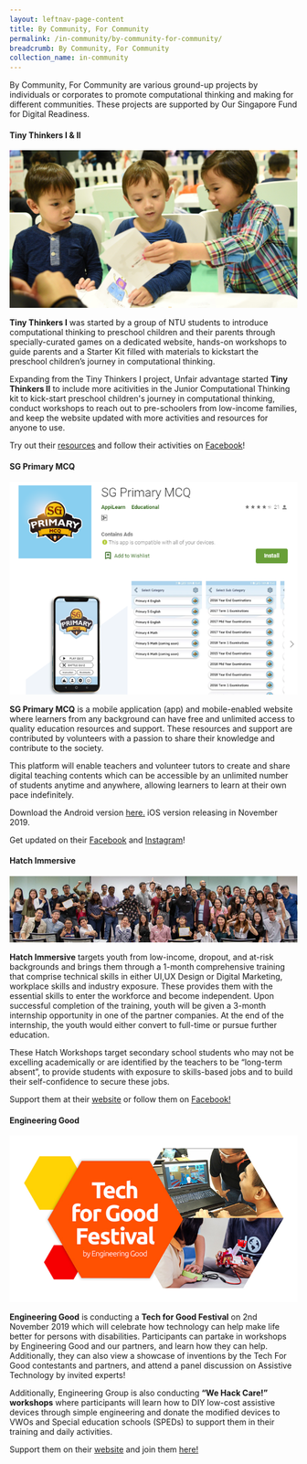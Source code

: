 ```yaml
---
layout: leftnav-page-content
title: By Community, For Community
permalink: /in-community/by-community-for-community/
breadcrumb: By Community, For Community
collection_name: in-community
---
```


By Community, For Community are various ground-up projects by individuals or corporates to promote computational thinking and making for different communities. These projects are supported by Our Singapore Fund for Digital Readiness. <br>


#### **Tiny Thinkers I & II**

![Tiny Thinkers II image](/images/in-community/overview/TinyThinkersII-1-cropped.jpg)


**Tiny Thinkers I** was started by a group of NTU students to introduce computational thinking to preschool children and their parents through specially-curated games on a dedicated website, hands-on workshops to guide parents and a Starter Kit filled with materials to kickstart the preschool children’s journey in computational thinking.  

Expanding from the Tiny Thinkers I project, Unfair advantage started **Tiny Thinkers II** to include more acitivities in the Junior Computational Thinking kit to kick-start preschool children's journey in computational thinking, conduct workshops to reach out to pre-schoolers from low-income families, and keep the website updated with more activities and resources for anyone to use.

Try out their <a href="https://www.tinythinkers.org/" target="_blank">resources</a> and follow their activities on <a href="https://www.facebook.com/tinythinkersSG/" target="_blank">Facebook</a>!


#### **SG Primary MCQ**

![AppiLearn image](/images/in-community/overview/AppiLearn-cropped.png)

**SG Primary MCQ** is a mobile application (app) and mobile-enabled website where learners from any background can have free and unlimited access to quality education resources and support. These resources and support are contributed by volunteers with a passion to share their knowledge and contribute to the society. 

This platform will enable teachers and volunteer tutors to create and share digital teaching contents which can be accessible by an unlimited number of students anytime and anywhere, allowing learners to learn at their own pace indefinitely.

Download the Android version <a href="https://play.google.com/store/apps/details?id=sg.primary.mcq" target="_blank">here.</a> iOS version releasing in November 2019.

Get updated on their <a href="https://www.facebook.com/BigImperfectFamily" target="_blank">Facebook</a> and <a href="https://www.instagram.com/bigimperfectfamily" target="_blank">Instagram</a>!


#### **Hatch Immersive**

![Hatch Immersive image](/images/in-community/overview/Hatch-Immersive-1.png)


**Hatch Immersive** targets youth from low-income, dropout, and at-risk backgrounds and brings them through a 1-month comprehensive training that comprise technical skills in either UI,UX Design or Digital Marketing, workplace skills and industry exposure. These provides them with the essential skills to enter the workforce and become independent. Upon successful completion of the training, youth will be given a 3-month internship opportunity in one of the partner companies. At the end of the internship, the youth would either convert to full-time or pursue further education. 

These Hatch Workshops target secondary school students who may not be excelling academically or are identified by the teachers to be “long-term absent”, to provide students with exposure to skills-based jobs and to build their self-confidence to secure these jobs.

Support them at their <a href="https://www.hatch.sg/" target="_blank">website</a> or follow them on <a href="https://www.facebook.com/hatchingnow/" target="_blank">Facebook!</a>


#### **Engineering Good**

![Engineering Good](/images/in-community/overview/Engineering-Good-2.png)


**Engineering Good** is conducting a **Tech for Good Festival** on 2nd November 2019 which will celebrate how technology can help make life better for persons with disabilities. Participants can partake in workshops by Engineering Good and our partners, and learn how they can help. Additionally, they can also view a showcase of inventions by the Tech For Good contestants and partners, and attend a panel discussion on Assistive Technology by invited experts!

Additionally, Engineering Group is also conducting **“We Hack Care!” workshops** where participants will learn how to DIY low-cost assistive devices through simple engineering and donate the modified devices to VWOs and Special education schools (SPEDs) to support them in their training and daily activities.

Support them on their <a href="http://engineeringgood.org/programmes/we-hack-care-workshops/" target="_blank">website</a> and join them <a href="http://engineeringgood.org/tech-for-good-participants/" target="_blank">here!</a>
